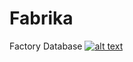 # Fabrika
Factory Database
[![alt text](https://i9.ytimg.com/vi/Tk0WE8wAHlw/mq2.jpg?sqp=COSS9ZAG&rs=AOn4CLDNybQAptXnajNPVbcg_Wli845Mlg)](https://www.youtube.com/watch?v=Tk0WE8wAHlw)
